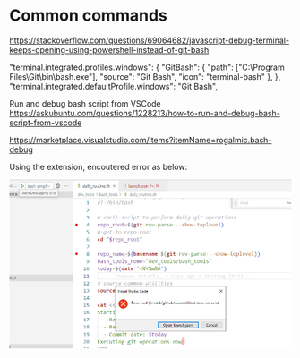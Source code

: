 

# Common commands




https://stackoverflow.com/questions/69064682/javascript-debug-terminal-keeps-opening-using-powershell-instead-of-git-bash

"terminal.integrated.profiles.windows": {
    "GitBash": {
      "path": ["C:\\Program Files\\Git\\bin\\bash.exe"],
      "source": "Git Bash",
      "icon": "terminal-bash"
    },
},
"terminal.integrated.defaultProfile.windows": "Git Bash",



Run and debug bash script from VSCode
https://askubuntu.com/questions/1228213/how-to-run-and-debug-bash-script-from-vscode


https://marketplace.visualstudio.com/items?itemName=rogalmic.bash-debug

Using the extension, encoutered error as below:

![alt text](image.png)